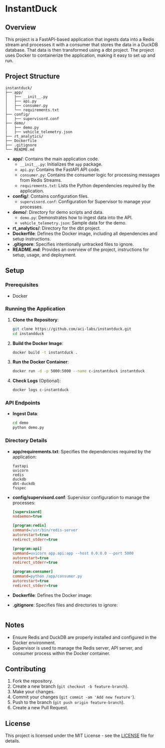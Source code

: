 # InstantDuck

## Overview

This project is a FastAPI-based application that ingests data into a Redis stream and processes it with a consumer that stores the data in a DuckDB database.
That data is then transformed using a dbt project.
The project uses Docker to containerize the application, making it easy to set up and run.

## Project Structure

```
instantduck/
├── app/
│   ├── __init__.py
│   ├── api.py
│   ├── consumer.py
│   └── requirements.txt
├── config/
│   ├── supervisord.conf
├── demo/
│   ├── demo.py
|   ├── vehicle_telemetry.json
├── rt_analytics/
├── Dockerfile
├── .gitignore
└── README.md
```

- **app/**: Contains the main application code.
  - `__init__.py`: Initializes the `app` package.
  - `api.py`: Contains the FastAPI API code.
  - `consumer.py`: Contains the consumer logic for processing messages from Redis Streams.
  - `requirements.txt`: Lists the Python dependencies required by the application.
- **config/**: Contains configuration files.
  - `supervisord.conf`: Configuration for Supervisor to manage your processes.
- **demo/**: Directory for demo scripts and data.
  - `demo.py`: Demonstrates how to ingest data into the API.
  - `vehicle_telemetry.json`: Sample data for the demo.
- **rt_analytics/**: Directory for the dbt project.
- **Dockerfile**: Defines the Docker image, including all dependencies and setup instructions.
- **.gitignore**: Specifies intentionally untracked files to ignore.
- **README.md**: Provides an overview of the project, instructions for setup, usage, and deployment.

## Setup

### Prerequisites

- Docker

### Running the Application

1. **Clone the Repository**:
   ```sh
   git clone https://github.com/aci-labs/instantduck.git
   cd instandduck
   ```

2. **Build the Docker Image**:
   ```sh
   docker build -t instantduck .
   ```

3. **Run the Docker Container**:
   ```sh
   docker run -d -p 5000:5000 --name c-instantduck instantduck
   ```

4. **Check Logs** (Optional):
   ```sh
   docker logs c-instantduck
   ```

### API Endpoints

- **Ingest Data**:
  ```sh
  cd demo
  python demo.py
  ```

### Directory Details

- **app/requirements.txt**: Specifies the dependencies required by the application:
  ```
  fastapi
  uvicorn
  redis
  duckdb
  dbt-duckdb
  fsspec
  ```

- **config/supervisord.conf**: Supervisor configuration to manage the processes:
  ```ini
  [supervisord]
  nodaemon=true

  [program:redis]
  command=/usr/bin/redis-server
  autorestart=true
  redirect_stderr=true

  [program:api]
  command=uvicorn app.api:app --host 0.0.0.0 --port 5000
  autorestart=true
  redirect_stderr=true

  [program:consumer]
  command=python /app/consumer.py
  autorestart=true
  redirect_stderr=true
  ```

- **Dockerfile**: Defines the Docker image:
  
- **.gitignore**: Specifies files and directories to ignore:
  ```
  
  ```

## Notes

- Ensure Redis and DuckDB are properly installed and configured in the Docker environment.
- Supervisor is used to manage the Redis server, API server, and consumer process within the Docker container.

## Contributing

1. Fork the repository.
2. Create a new branch (`git checkout -b feature-branch`).
3. Make your changes.
4. Commit your changes (`git commit -am 'Add new feature'`).
5. Push to the branch (`git push origin feature-branch`).
6. Create a new Pull Request.

## License

This project is licensed under the MIT License - see the [LICENSE](LICENSE) file for details.